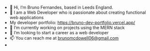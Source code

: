 - 👋 Hi, I’m Bruno Fernandes, based in Leeds England.
- 👀 I am a Web Developer who is passionate about creating functional web applications
- My developer portfolio: https://bruno-dev-portfolio.vercel.app/
- 🌱 I’m currently working on projects using the MERN stack
- 💞️ I’m looking to start a career as a web developer
- 📫 You can reach me at brunomcdowell06@gmail.com
- 

<!---
brunoFernandes21/brunoFernandes21 is a ✨ special ✨ repository because its `README.md` (this file) appears on your GitHub profile.
You can click the Preview link to take a look at your changes.
--->
